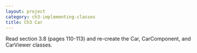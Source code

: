 ```yaml
---
layout: project
category: ch3-implementing-classes
title: Ch3 Car
---
```

Read section 3.8 (pages 110-113) and re-create the Car, CarComponent, and CarViewer classes.
